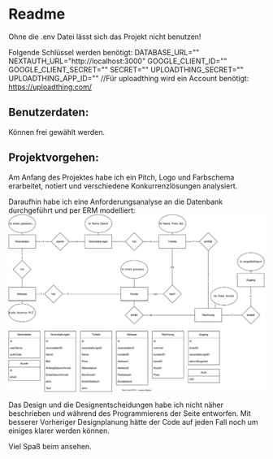 # Readme
Ohne die .env Datei lässt sich das Projekt nicht benutzen!

Folgende Schlüssel werden benötigt:
DATABASE_URL=""
NEXTAUTH_URL="http://localhost:3000"
GOOGLE_CLIENT_ID=""
GOOGLE_CLIENT_SECRET=""
SECRET=""
UPLOADTHING_SECRET=""
UPLOADTHING_APP_ID=""
//Für uploadthing wird ein Account benötigt: https://uploadthing.com/

## Benutzerdaten:
Können frei gewählt werden.

## Projektvorgehen:
Am Anfang des Projektes habe ich ein Pitch, Logo und Farbschema erarbeitet, notiert und verschiedene Konkurrenzlösungen analysiert.

Daraufhin habe ich eine Anforderungsanalyse an die Datenbank durchgeführt und per ERM modelliert:
![Anfängliches ERM Modell](./Datenbankmodell.svg)

Das Design und die Designentscheidungen habe ich nicht näher beschrieben und während des Programmierens der Seite entworfen.
Mit besserer Vorheriger Designplanung hätte der Code auf jeden Fall noch um einiges klarer werden können.

Viel Spaß beim ansehen.
